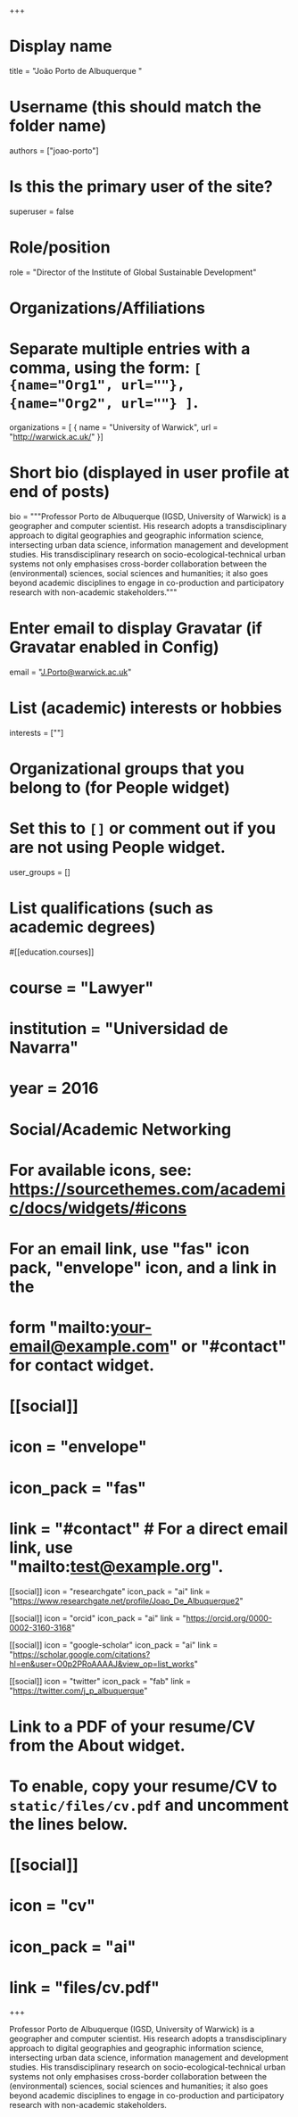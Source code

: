 +++
# Display name
title = "João Porto de Albuquerque "

# Username (this should match the folder name)
authors = ["joao-porto"]

# Is this the primary user of the site?
superuser = false

# Role/position
role = "Director of the Institute of Global Sustainable Development"

# Organizations/Affiliations
#   Separate multiple entries with a comma, using the form: `[ {name="Org1", url=""}, {name="Org2", url=""} ]`.
organizations = [ { name = "University of Warwick", url = "http://warwick.ac.uk/" }]

# Short bio (displayed in user profile at end of posts)
bio = """Professor Porto de Albuquerque (IGSD, University of Warwick) is a geographer and computer scientist. His research adopts a transdisciplinary approach to digital geographies and geographic information science, intersecting urban data science, information management and development studies. His transdisciplinary research on socio-ecological-technical urban systems not only emphasises cross-border collaboration between the (environmental) sciences, social sciences and humanities; it also goes beyond academic disciplines to engage in co-production and participatory research with non-academic stakeholders."""

# Enter email to display Gravatar (if Gravatar enabled in Config)
email = "J.Porto@warwick.ac.uk"

# List (academic) interests or hobbies
interests = [""]

# Organizational groups that you belong to (for People widget)
#   Set this to `[]` or comment out if you are not using People widget.
user_groups = []

# List qualifications (such as academic degrees)
#[[education.courses]]
#  course = "Lawyer"
#  institution = "Universidad de Navarra"
#  year = 2016



# Social/Academic Networking
# For available icons, see: https://sourcethemes.com/academic/docs/widgets/#icons
#   For an email link, use "fas" icon pack, "envelope" icon, and a link in the
#   form "mailto:your-email@example.com" or "#contact" for contact widget.

# [[social]]
#   icon = "envelope"
#   icon_pack = "fas"
#   link = "#contact"  # For a direct email link, use "mailto:test@example.org".

[[social]]
  icon = "researchgate"
  icon_pack = "ai"
  link = "https://www.researchgate.net/profile/Joao_De_Albuquerque2"

[[social]]
  icon = "orcid"
  icon_pack = "ai"
  link = "https://orcid.org/0000-0002-3160-3168"

[[social]]
  icon = "google-scholar"
  icon_pack = "ai"
  link = "https://scholar.google.com/citations?hl=en&user=O0p2PRoAAAAJ&view_op=list_works"

[[social]]
  icon = "twitter"
  icon_pack = "fab"
  link = "https://twitter.com/j_p_albuquerque"





# Link to a PDF of your resume/CV from the About widget.
# To enable, copy your resume/CV to `static/files/cv.pdf` and uncomment the lines below.
# [[social]]
#   icon = "cv"
#   icon_pack = "ai"
#   link = "files/cv.pdf"

+++

Professor Porto de Albuquerque (IGSD, University of Warwick) is a geographer and computer scientist. His research adopts a transdisciplinary approach to digital geographies and geographic information science, intersecting urban data science, information management and development studies. His transdisciplinary research on socio-ecological-technical urban systems not only emphasises cross-border collaboration between the (environmental) sciences, social sciences and humanities; it also goes beyond academic disciplines to engage in co-production and participatory research with non-academic stakeholders.